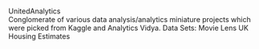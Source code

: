 </br>UnitedAnalytics</br>
Conglomerate of various data analysis/analytics miniature projects which were picked from Kaggle and Analytics Vidya.
Data Sets:
Movie Lens
UK Housing Estimates
